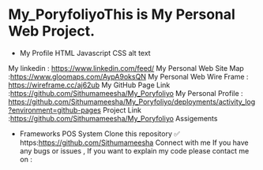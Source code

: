 # My_PoryfoliyoThis is My Personal Web Project.

- My Profile
HTML
Javascript
CSS
alt text

My linkedin : https://www.linkedin.com/feed/
My Personal Web Site Map :https://www.gloomaps.com/AypA9oksQN
My Personal Web Wire Frame : https://wireframe.cc/aj62ub
My GitHub Page Link :https://github.com/Sithumameesha/My_Poryfoliyo
My Personal Profile : https://github.com/Sithumameesha/My_Poryfoliyo/deployments/activity_log?environment=github-pages
Project Link :https://github.com/Sithumameesha/My_Poryfoliyo
Assigements
- Frameworks
POS System
Clone this repository ✅
https:https://github.com/Sithumameesha
Connect with me
If you have any bugs or issues , If you want to explain my code please contact me on :

